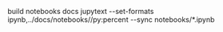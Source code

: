 build notebooks docs
jupytext --set-formats ipynb,../docs/notebooks//py:percent --sync notebooks/*.ipynb
